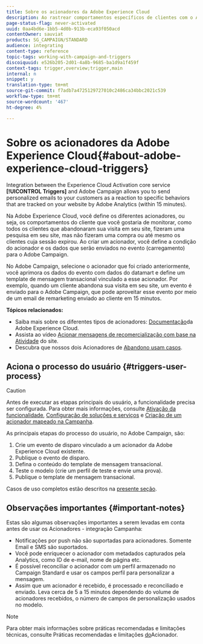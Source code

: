 ```yaml
---
title: Sobre os acionadores da Adobe Experience Cloud
description: Ao rastrear comportamentos específicos de clientes com o Adobe Analytics, agora você pode enviar emails personalizados para seus clientes no Adobe Campaign.
page-status-flag: never-activated
uuid: 0aa4bd6e-1bb5-4d0b-913b-eca93f050acd
contentOwner: sauviat
products: SG_CAMPAIGN/STANDARD
audience: integrating
content-type: reference
topic-tags: working-with-campaign-and-triggers
discoiquuid: e526b205-2d01-4a8b-9685-ba1d9a1f459f
context-tags: trigger,overview;trigger,main
internal: n
snippet: y
translation-type: tm+mt
source-git-commit: f7adb7a4725129727010c2486ca34bbc2021c539
workflow-type: tm+mt
source-wordcount: '467'
ht-degree: 4%

---
```



# Sobre os acionadores da Adobe Experience Cloud{#about-adobe-experience-cloud-triggers}

Integration between the Experience Cloud Activation core service **[!UICONTROL Triggers]** and Adobe Campaign allows you to send personalized emails to your customers as a reaction to specific behaviors that are tracked on your website by Adobe Analytics (within 15 minutes).

Na Adobe Experience Cloud, você define os diferentes acionadores, ou seja, os comportamentos do cliente que você gostaria de monitorar, como todos os clientes que abandonaram sua visita em seu site, fizeram uma pesquisa em seu site, mas não fizeram uma compra ou até mesmo os clientes cuja sessão expirou. Ao criar um acionador, você define a condição do acionador e os dados que serão enviados no evento (carregamento) para o Adobe Campaign.

No Adobe Campaign, selecione o acionador que foi criado anteriormente, você aprimora os dados do evento com dados do datamart e define um template de mensagem transacional vinculado a esse acionador. Por exemplo, quando um cliente abandona sua visita em seu site, um evento é enviado para o Adobe Campaign, que pode aproveitar esse evento por meio de um email de remarketing enviado ao cliente em 15 minutos.

**Tópicos relacionados:**

* Saiba mais sobre os diferentes tipos de acionadores: [Documentação](https://docs.adobe.com/content/help/en/core-services/interface/activation/triggers.html)da Adobe Experience Cloud.
* Assista ao vídeo [Acionar mensagens de recomercialização com base na Atividade](https://helpx.adobe.com/marketing-cloud/how-to/email-marketing.html#step-two) do site.
* Descubra que nossos dois Acionadores de [Abandono usam casos](../../integrating/using/abandonment-triggers-use-cases.md).

## Aciona o processo do usuário {#triggers-user-process}

>[!CAUTION]
>
>Antes de executar as etapas principais do usuário, a funcionalidade precisa ser configurada. Para obter mais informações, consulte [Ativação da funcionalidade](../../integrating/using/configuring-triggers-in-experience-cloud.md#activating-the-functionality), [Configuração de soluções e serviços](../../integrating/using/configuring-triggers-in-experience-cloud.md#configuring-solutions-and-services) e [Criação de um acionador mapeado na Campanha](../../integrating/using/using-triggers-in-campaign.md#creating-a-mapped-trigger-in-campaign).

As principais etapas do processo do usuário, no Adobe Campaign, são:

1. Crie um evento de disparo vinculado a um acionador da Adobe Experience Cloud existente.
1. Publique o evento de disparo.
1. Defina o conteúdo do template de mensagem transacional.
1. Teste o modelo (crie um perfil de teste e envie uma prova).
1. Publique o template de mensagem transacional.

Casos de uso completos estão descritos na [presente seção](../../integrating/using/abandonment-triggers-use-cases.md).

## Observações importantes {#important-notes}

Estas são algumas observações importantes a serem levadas em conta antes de usar os Acionadores - integração Campanha:

* Notificações por push não são suportadas para acionadores. Somente Email e SMS são suportados.
* Você pode enriquecer o acionador com metadados capturados pela Analytics, como ID de e-mail, nome de página etc.
* É possível reconciliar o acionador com um perfil armazenado no Campaign Standard e usar os campos perfil para personalizar a mensagem.
* Assim que um acionador é recebido, é processado e reconciliado e enviado. Leva cerca de 5 a 15 minutos dependendo do volume de acionadores recebidos, o número de campos de personalização usados no modelo.

>[!NOTE]
>
>Para obter mais informações sobre práticas recomendadas e limitações técnicas, consulte Práticas recomendadas e limitações [do](../../integrating/using/configuring-triggers-in-experience-cloud.md#triggers-best-practices-and-limitations)Acionador.

